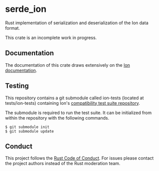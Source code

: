 # serde_ion
Rust implementation of serialization and deserialization of the Ion data format.

This crate is an incomplete work in progress. 

## Documentation

The documentation of this crate draws extensively on the [Ion documentation](http://amzn.github.io/ion-docs).


## Testing

This repository contains a git submodule called ion-tests (located at tests/ion-tests) containing Ion's [compatibility test suite repository](https://github.com/amzn/ion-tests).

The submodule is required to run the test suite. It can be initialized from within the repository with the following commands.

```
$ git submodule init
$ git submodule update
```

## Conduct

This project follows the [Rust Code of Conduct](https://www.rust-lang.org/policies/code-of-conduct). 
For issues please contact the project authors instead of the Rust moderation team.